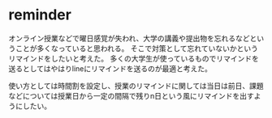 # reminder
オンライン授業などで曜日感覚が失われ、大学の講義や提出物を忘れるなどということが多くなっていると思われる。
そこで対策として忘れていないかというリマインドをしたいと考えた。
多くの大学生が使っているものでリマインドを送るとしてはやはりlineにリマインドを送るのが最適と考えた。


使い方としては時間割を設定し、授業のリマインドに関しては当日は前日、課題などについては授業日から一定の間隔で残りn日という風にリマインドを出すようにしたい。

